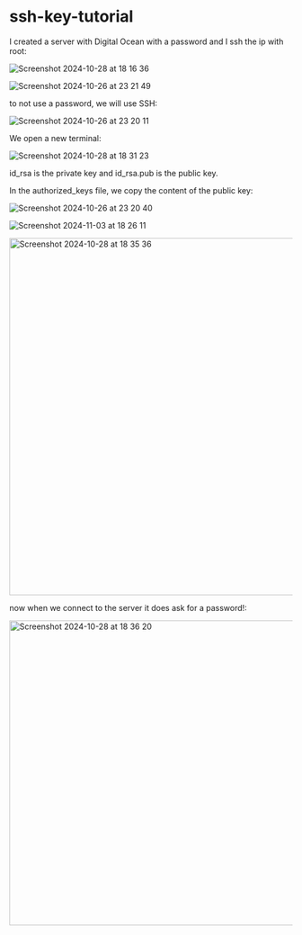 # ssh-key-tutorial

I created a server with Digital Ocean with a password and I ssh the ip with root:

![Screenshot 2024-10-28 at 18 16 36](https://github.com/user-attachments/assets/58887607-9b3b-4581-b96b-ba32acb3de83)

![Screenshot 2024-10-26 at 23 21 49](https://github.com/user-attachments/assets/b7cd4f7e-2172-4397-9911-d1c0c4f1fca8)

to not use a password, we will use SSH: 

![Screenshot 2024-10-26 at 23 20 11](https://github.com/user-attachments/assets/336db8c4-4ff0-417c-9f9b-e6b857624da0)

We open a new terminal:

![Screenshot 2024-10-28 at 18 31 23](https://github.com/user-attachments/assets/a1a52dcf-7340-4c4f-84b6-c4866397a2cf)

id_rsa is the private key and id_rsa.pub is the public key. 

In the authorized_keys file, we copy the content of the public key:

![Screenshot 2024-10-26 at 23 20 40](https://github.com/user-attachments/assets/4c551bb6-7d5a-4e9b-8f10-6bdc5fa00c52)

![Screenshot 2024-11-03 at 18 26 11](https://github.com/user-attachments/assets/1afd28a6-de2b-4e5b-8a56-8639c59fd208)


<img width="635" alt="Screenshot 2024-10-28 at 18 35 36" src="https://github.com/user-attachments/assets/bb665ec5-e82a-4210-82b6-fbd6ffd94141">

now when we connect to the server it does ask for a password!:

<img width="542" alt="Screenshot 2024-10-28 at 18 36 20" src="https://github.com/user-attachments/assets/ed7e6cbf-cd0c-4837-b74e-d56cd1311b93">

